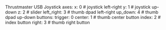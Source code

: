 Thrustmaster USB Joystick
  axes:
    x: 0 # joystick left-right
    y: 1 # joystick up-down
    z: 2 # slider
    left_right: 3 # thumb dpad left-right
    up_down: 4 # thumb dpad up-down
  buttons:
    trigger: 0
    center: 1 # thumb center button
    index: 2 # index button
    right: 3 # thumb right button
